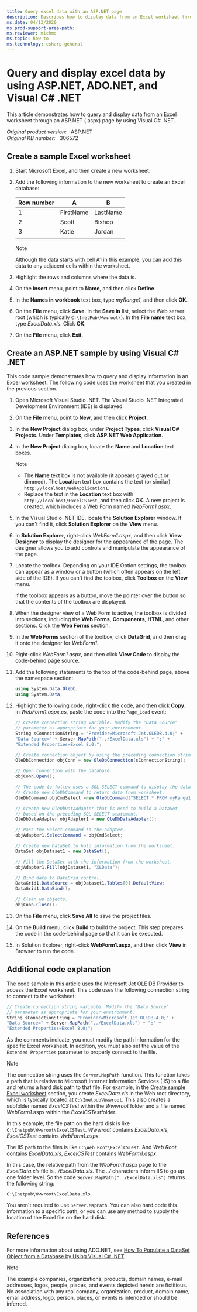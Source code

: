 ```yaml
---
title: Query excel data with an ASP.NET page
description: Describes how to display data from an Excel worksheet through an ASP.NET (.aspx) page by using Visual C# .NET. Includes an ASP.NET example.
ms.date: 04/13/2020
ms.prod-support-area-path: 
ms.reviewer: michmo
ms.topic: how-to
ms.technology: csharp-general
---
```

# Query and display excel data by using ASP.NET, ADO.NET, and Visual C# .NET  

This article demonstrates how to query and display data from an Excel worksheet through an ASP.NET (.aspx) page by using Visual C# .NET.

_Original product version:_ &nbsp; ASP.NET  
_Original KB number:_ &nbsp; 306572

## Create a sample Excel worksheet

1. Start Microsoft Excel, and then create a new worksheet.
2. Add the following information to the new worksheet to create an Excel database:

    |Row number|A|B|
    |---|---|---|
    |1|FirstName|LastName|
    |2|Scott|Bishop|
    |3|Katie|Jordan|
    ||||

    > [!NOTE]
    > Although the data starts with cell A1 in this example, you can add this data to any adjacent cells within the worksheet.

3. Highlight the rows and columns where the data is.
4. On the **Insert** menu, point to **Name**, and then click **Define**.
5. In the **Names in workbook** text box, type *myRange1*, and then click **OK**.
6. On the **File** menu, click **Save**. In the **Save in** list, select the Web server root (which is typically `C:\InetPub\Wwwroot\`). In the **File name** text box, type *ExcelData.xls*. Click **OK**.
7. On the **File** menu, click **Exit**.

## Create an ASP.NET sample by using Visual C# .NET

This code sample demonstrates how to query and display information in an Excel worksheet. The following code uses the worksheet that you created in the previous section.

1. Open Microsoft Visual Studio .NET. The Visual Studio .NET Integrated Development Environment (IDE) is displayed.
2. On the **File** menu, point to **New**, and then click **Project**.
3. In the **New Project** dialog box, under **Project Types**, click **Visual C# Projects**. Under **Templates**, click **ASP.NET Web Application**.
4. In the **New Project** dialog box, locate the **Name** and **Location** text boxes.

    > [!NOTE]
    >
    > - The **Name** text box is not available (it appears grayed out or dimmed). The **Location** text box contains the text (or similar) `http://localhost/WebApplication1`.
    > - Replace the text in the **Location** text box with `http://localhost/ExcelCSTest`, and then click **OK**. A new project is created, which includes a Web Form named *WebForm1.aspx*.

5. In the Visual Studio .NET IDE, locate the **Solution Explorer** window. If you can't find it, click **Solution Explorer** on the **View** menu.
6. In **Solution Explorer**, right-click *WebForm1.aspx*, and then click **View Designer** to display the designer for the appearance of the page. The designer allows you to add controls and manipulate the appearance of the page.
7. Locate the toolbox. Depending on your IDE Option settings, the toolbox can appear as a window or a button (which often appears on the left side of the IDE). If you can't find the toolbox, click **Toolbox** on the **View** menu.

    If the toolbox appears as a button, move the pointer over the button so that the contents of the toolbox are displayed.

8. When the designer view of a Web Form is active, the toolbox is divided into sections, including the **Web Forms**, **Components**, **HTML**, and other sections. Click the **Web Forms** section.
9. In the **Web Forms** section of the toolbox, click **DataGrid**, and then drag it onto the designer for *WebForm1*.
10. Right-click *WebForm1.aspx*, and then click **View Code** to display the code-behind page source.
11. Add the following statements to the top of the code-behind page, above the namespace section:

    ```csharp
    using System.Data.OleDb;
    using System.Data;
    ```

12. Highlight the following code, right-click the code, and then click **Copy**. In *WebForm1.aspx.cs*, paste the code into the `Page_Load` event:

    ```csharp
    // Create connection string variable. Modify the "Data Source"
    // parameter as appropriate for your environment.
    String sConnectionString = "Provider=Microsoft.Jet.OLEDB.4.0;" +
    "Data Source=" + Server.MapPath("../ExcelData.xls") + ";" +
    "Extended Properties=Excel 8.0;";

    // Create connection object by using the preceding connection string.
    OleDbConnection objConn = new OleDbConnection(sConnectionString);

    // Open connection with the database.
    objConn.Open();

    // The code to follow uses a SQL SELECT command to display the data from the worksheet.
    // Create new OleDbCommand to return data from worksheet.
    OleDbCommand objCmdSelect =new OleDbCommand("SELECT * FROM myRange1", objConn);

    // Create new OleDbDataAdapter that is used to build a DataSet
    // based on the preceding SQL SELECT statement.
    OleDbDataAdapter objAdapter1 = new OleDbDataAdapter();

    // Pass the Select command to the adapter.
    objAdapter1.SelectCommand = objCmdSelect;

    // Create new DataSet to hold information from the worksheet.
    DataSet objDataset1 = new DataSet();

    // Fill the DataSet with the information from the worksheet.
    objAdapter1.Fill(objDataset1, "XLData");

    // Bind data to DataGrid control.
    DataGrid1.DataSource = objDataset1.Tables[0].DefaultView;
    DataGrid1.DataBind();

    // Clean up objects.
    objConn.Close();
    ```

13. On the **File** menu, click **Save All** to save the project files.
14. On the **Build** menu, click **Build** to build the project. This step prepares the code in the code-behind page so that it can be executed.
15. In Solution Explorer, right-click **WebForm1.aspx**, and then click **View** in Browser to run the code.

## Additional code explanation

The code sample in this article uses the Microsoft Jet OLE DB Provider to access the Excel worksheet. This code uses the following connection string to connect to the worksheet:

```csharp
// Create connection string variable. Modify the "Data Source"
// parameter as appropriate for your environment.
String sConnectionString = "Provider=Microsoft.Jet.OLEDB.4.0;" +
"Data Source=" + Server.MapPath("../ExcelData.xls") + ";" +
"Extended Properties=Excel 8.0;";
```

As the comments indicate, you must modify the path information for the specific Excel worksheet. In addition, you must also set the value of the `Extended Properties` parameter to properly connect to the file.

> [!NOTE]
> The connection string uses the `Server.MapPath` function. This function takes a path that is relative to Microsoft Internet Information Services (IIS) to a file and returns a hard disk path to that file. For example, in the [Create sample Excel worksheet](#create-a-sample-excel-worksheet) section, you create *ExcelData.xls* in the Web root directory, which is typically located at `C:\Inetpub\Wwwroot`. This also creates a subfolder named *ExcelCSTest* within the *Wwwroot* folder and a file named *WebForm1*.aspx within the *ExcelCSTest*folder.

In this example, the file path on the hard disk is like `C:\Inetpub\Wwwroot\ExcelCSTest`. *Wwwroot* contains *ExcelData.xls*, *ExcelCSTest* contains *WebForm1.aspx*.

The IIS path to the files is like `C:\Web Root\ExcelCSTest`. And *Web Root* contains *ExcelData.xls*, *ExcelCSTest* contains *WebForm1.aspx*.

In this case, the relative path from the *WebForm1.aspx* page to the *ExcelData.xls* file is *../ExcelData.xls*. The *../* characters inform IIS to go up one folder level. So the code `Server.MapPath("../ExcelData.xls")` returns the following string:

```console
C:\Inetpub\Wwwroot\ExcelData.xls
```

You aren't required to use `Server.MapPath`. You can also hard code this information to a specific path, or you can use any method to supply the location of the Excel file on the hard disk.

## References

For more information about using ADO.NET, see [How To Populate a DataSet Object from a Database by Using Visual C# .NET](https://support.microsoft.com/help/314145)

> [!NOTE]
> The example companies, organizations, products, domain names, e-mail addresses, logos, people, places, and events depicted herein are fictitious. No association with any real company, organization, product, domain name, email address, logo, person, places, or events is intended or should be inferred.
